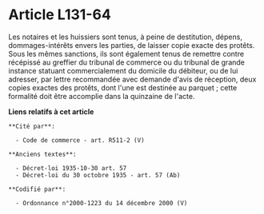 # Article L131-64

Les notaires et les huissiers sont tenus, à peine de destitution, dépens, dommages-intérêts envers les parties, de laisser
copie exacte des protêts. Sous les mêmes sanctions, ils sont également tenus de remettre contre récépissé au greffier du
tribunal de commerce ou du tribunal de grande instance statuant commercialement du domicile du débiteur, ou de lui adresser,
par lettre recommandée avec demande d'avis de réception, deux copies exactes des protêts, dont l'une est destinée au
parquet ; cette formalité doit être accomplie dans la quinzaine de l'acte.

**Liens relatifs à cet article**

	**Cité par**:

	  - Code de commerce - art. R511-2 (V)

	**Anciens textes**:

	  - Décret-loi 1935-10-30 art. 57
	  - Décret-loi du 30 octobre 1935 - art. 57 (Ab)

	**Codifié par**:

	  - Ordonnance n°2000-1223 du 14 décembre 2000 (V)
